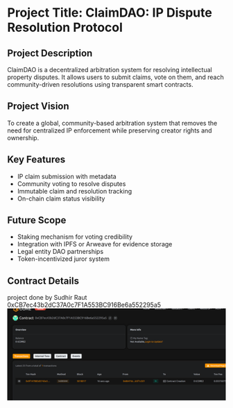 # Project Title: ClaimDAO: IP Dispute Resolution Protocol

  ##  Project Description 

ClaimDAO is a decentralized arbitration system for resolving intellectual property disputes. It allows users to submit claims, vote on them, and reach community-driven resolutions using transparent smart contracts.

  ## Project Vision 

To create a global, community-based arbitration system that removes the need for centralized IP enforcement while preserving creator rights and ownership.

## Key Features

- IP claim submission with metadata
- Community voting to resolve disputes
- Immutable claim and resolution tracking
- On-chain claim status visibility

## Future Scope

- Staking mechanism for voting credibility
- Integration with IPFS or Arweave for evidence storage
- Legal entity DAO partnerships
- Token-incentivized juror system

## Contract Details
project done by Sudhir Raut 
0xCB7ec43b2dC37A0c7F1A553BC916Be6a552295a5
![alt text](image.png) 
